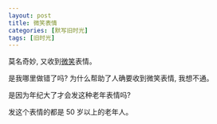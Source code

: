 ```yaml
---
layout: post
title: 微笑表情
categories: [默写旧时光]
tags: [旧时光]
---
```


莫名奇妙, 又收到[微笑](https://ohmyshunny.github.io/post/2017/09/07/老年人专用表情/)表情。

是我哪里做错了吗? 为什么帮助了人确要收到微笑表情, 我想不通。

是因为年纪大了才会发这种老年表情吗?  

发这个表情的都是 50 岁以上的老年人。